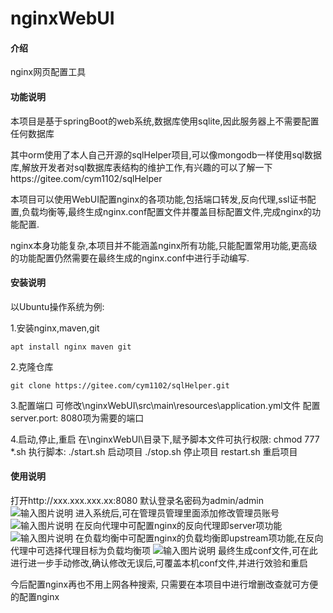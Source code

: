 # nginxWebUI

#### 介绍
nginx网页配置工具


#### 功能说明
本项目是基于springBoot的web系统,数据库使用sqlite,因此服务器上不需要配置任何数据库

其中orm使用了本人自己开源的sqlHelper项目,可以像mongodb一样使用sql数据库,解放开发者对sql数据库表结构的维护工作,有兴趣的可以了解一下https://gitee.com/cym1102/sqlHelper

本项目可以使用WebUI配置nginx的各项功能,包括端口转发,反向代理,ssl证书配置,负载均衡等,最终生成nginx.conf配置文件并覆盖目标配置文件,完成nginx的功能配置. 

nginx本身功能复杂,本项目并不能涵盖nginx所有功能,只能配置常用功能,更高级的功能配置仍然需要在最终生成的nginx.conf中进行手动编写.

#### 安装说明
以Ubuntu操作系统为例:

1.安装nginx,maven,git
```
apt install nginx maven git
```

2.克隆仓库
```
git clone https://gitee.com/cym1102/sqlHelper.git
```

3.配置端口
可修改\nginxWebUI\src\main\resources\application.yml文件
配置server.port: 8080项为需要的端口

4.启动,停止,重启
在\nginxWebUI\目录下,赋予脚本文件可执行权限: chmod 777 *.sh
执行脚本:
./start.sh 启动项目
./stop.sh 停止项目
restart.sh 重启项目

#### 使用说明

打开http://xxx.xxx.xxx.xx:8080
默认登录名密码为admin/admin
![输入图片说明](https://images.gitee.com/uploads/images/2020/0509/105416_831df2bb_1100382.jpeg "QQ截图20200509105343.jpg")
进入系统后,可在管理员管理里面添加修改管理员账号
![输入图片说明](https://images.gitee.com/uploads/images/2020/0509/105511_96cfe767_1100382.jpeg "QQ截图20200509105504.jpg")
在反向代理中可配置nginx的反向代理即server项功能
![输入图片说明](https://images.gitee.com/uploads/images/2020/0509/105713_e004761d_1100382.jpeg "QQ截图20200509105705.jpg")
在负载均衡中可配置nginx的负载均衡即upstream项功能,在反向代理中可选择代理目标为负载均衡项
![输入图片说明](https://images.gitee.com/uploads/images/2020/0509/105839_8b336122_1100382.jpeg "QQ截图20200509105828.jpg")
最终生成conf文件,可在此进行进一步手动修改,确认修改无误后,可覆盖本机conf文件,并进行效验和重启

今后配置nginx再也不用上网各种搜索, 只需要在本项目中进行增删改查就可方便的配置nginx